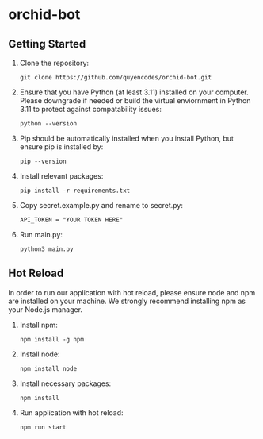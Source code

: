 # orchid-bot

## Getting Started

1. Clone the repository:

   ```
   git clone https://github.com/quyencodes/orchid-bot.git
   ```

2. Ensure that you have Python (at least 3.11) installed on your computer. Please downgrade if needed or build the virtual enviornment in Python 3.11 to protect against compatability issues:

   ```
   python --version
   ```

3. Pip should be automatically installed when you install Python, but ensure pip is installed by:

   ```
   pip --version
   ```

4. Install relevant packages:

   ```
   pip install -r requirements.txt
   ```

5. Copy secret.example.py and rename to secret.py:

   ```
   API_TOKEN = "YOUR TOKEN HERE"
   ```

6. Run main.py:

   ```
   python3 main.py
   ```

## Hot Reload

In order to run our application with hot reload, please ensure node and npm are installed on your machine. We strongly recommend installing npm as your Node.js manager. 

1. Install npm:

   ```
   npm install -g npm
   ```

2. Install node:

   ```
   npm install node
   ```

3. Install necessary packages:

   ```
   npm install
   ```

3. Run application with hot reload:

   ```
   npm run start
   ```